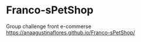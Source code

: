 # Franco-sPetShop
Group challenge front e-commerse
https://anaagustinaflores.github.io/Franco-sPetShop/
